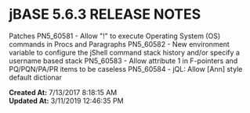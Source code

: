 # jBASE 5.6.3 RELEASE NOTES

Patches PN5_60581 - Allow "!" to execute Operating System (OS) commands in Procs and Paragraphs PN5_60582 - New environment variable to configure the jShell command stack history and/or specify a username based stack PN5_60583 - Allow attribute 1 in F-pointers and PQ/PQN/PA/PR items to be caseless PN5_60584 - jQL: Allow [Ann] style default dictionar  

**Created At:** 7/13/2017 8:18:15 AM  
**Updated At:** 3/11/2019 12:46:35 PM  

